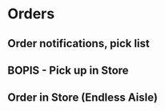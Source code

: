 # Orders

## Order notifications, pick list

## BOPIS -  Pick up in Store

## Order in Store (Endless Aisle)


